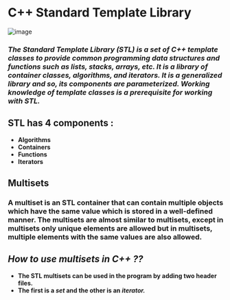 # C++ Standard Template Library

![image](https://user-images.githubusercontent.com/90320839/198088172-469d5af2-0bed-42bc-b5f9-432d0cac96c3.png)

### *The Standard Template Library (STL) is a set of C++ template classes to provide common programming data structures and functions such as lists, stacks, arrays, etc. It is a library of container classes, algorithms, and iterators. It is a generalized library and so, its components are parameterized. Working knowledge of template classes is a prerequisite for working with STL.*

## STL has 4 components :
- **Algorithms**
- **Containers**
- **Functions**
- **Iterators**

## Multisets
### A multiset is an STL container that can contain multiple objects which have the same value which is stored in a well-defined manner. The multisets are almost similar to multisets, except in multisets only unique elements are allowed but in multisets, multiple elements with the same values are also allowed.

## *How to use multisets in C++ ??*

- **The STL multisets can be used in the program by adding two header files.**
- **The first is a *set* and the other is an *iterator.***
